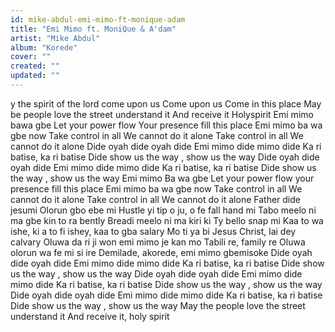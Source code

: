 ```yaml
---
id: mike-abdul-emi-mimo-ft-monique-adam
title: "Emi Mimo ft. MoniQue & A'dam"
artist: "Mike Abdul"
album: "Korede"
cover: ""
created: ""
updated: ""
---
```


y the spirit of the lord come upon us
Come upon us
Come in this place
May be people love the street understand it
And receive it
Holyspirit
Emi mimo bawa gbe
Let your power flow
Your presence fill this place
Emi mimo ba wa gbe now
Take control in all
We cannot do it alone
Take control in all
We cannot do it alone
Dide oyah dide oyah dide
Emi mimo dide  mimo dide
Ka ri batise, ka ri batise
Dide show us the way , show us the way
Dide oyah dide oyah dide
Emi mimo dide  mimo dide
Ka ri batise, ka ri batise
Dide show us the way , show us the way
Emi mimo
Ba wa gbe
Let your power flow your presence fill this place
Emi mimo ba wa gbe now
Take control in all
We cannot do it alone
Take control in all
We cannot do it alone
Father dide jesumi
Olorun gbo ebe mi
Hustle yi tip o ju, o fe fall hand mi
Tabo meelo ni ma gbe kin to ra bently
Breadi meelo ni ma kiri ki Ty bello snap mi
Kaa to wa ishe, ki a to fi ishey, kaa to gba salary
Mo ti ya bi Jesus Christ, lai dey calvary
Oluwa da ri ji won emi mimo je kan mo
Tabili re, family re
Oluwa olorun wa fe mi si ire
Demilade, akorede, emi mimo gbemisoke
Dide oyah dide oyah dide
Emi mimo dide  mimo dide
Ka ri batise, ka ri batise
Dide show us the way , show us the way
Dide oyah dide oyah dide
Emi mimo dide  mimo dide
Ka ri batise, ka ri batise
Dide show us the way , show us the way
Dide oyah dide oyah dide
Emi mimo dide  mimo dide
Ka ri batise, ka ri batise
Dide show us the way , show us the way
May the people love the street understand it
And receive it, holy spirit